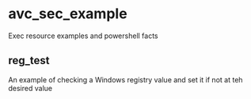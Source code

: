 # avc_sec_example
Exec resource examples and powershell facts

## reg_test
An example of checking a Windows registry value and set it if not at teh desired value
